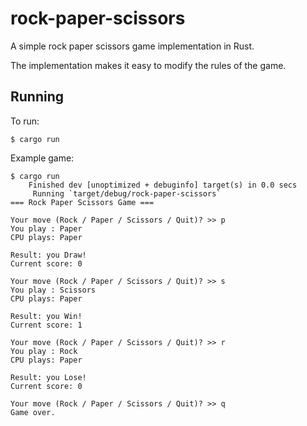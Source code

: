 # rock-paper-scissors

A simple rock paper scissors game implementation in Rust.

The implementation makes it easy to modify the rules of the game.


## Running

To run:

```
$ cargo run
```

Example game:

```
$ cargo run
    Finished dev [unoptimized + debuginfo] target(s) in 0.0 secs
     Running `target/debug/rock-paper-scissors`
=== Rock Paper Scissors Game ===

Your move (Rock / Paper / Scissors / Quit)? >> p
You play : Paper
CPU plays: Paper

Result: you Draw!
Current score: 0

Your move (Rock / Paper / Scissors / Quit)? >> s
You play : Scissors
CPU plays: Paper

Result: you Win!
Current score: 1

Your move (Rock / Paper / Scissors / Quit)? >> r
You play : Rock
CPU plays: Paper

Result: you Lose!
Current score: 0

Your move (Rock / Paper / Scissors / Quit)? >> q
Game over.

```
